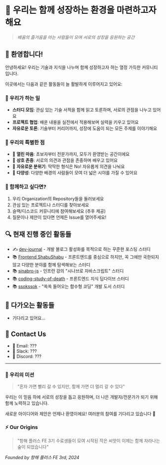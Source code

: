 # 🌱 우리는 함께 성장하는 환경을 마련하고자 해요

> *배움의 즐거움을 아는 사람들이 모여 서로의 성장을 응원하는 공간*

## 👋 환영합니다!

안녕하세요! 우리는 기술과 지식을 나누며 함께 성장하고자 하는 열정 가득한 커뮤니티입니다.

이곳에서는 다음과 같은 활동들이 늘 활발하게 이루어지고 있어요:

### 🎯 우리가 하는 일

- **스터디 모임**: 관심 있는 기술 서적을 함께 읽고 토론하며, 서로의 관점을 나누고 있어요
- **프로젝트 협업**: 배운 내용을 실전에서 적용해보며 실력을 키우고 있어요
- **자유로운 토론**: 기술부터 커리어까지, 성장에 도움이 되는 모든 주제를 이야기해요

### 💫 우리의 특별한 점

- 👥 **열린 마음**: 초보자부터 전문가까지, 모두가 환영받는 공간이에요
- 🤝 **상호 존중**: 서로의 의견과 관점을 존중하며 배우고 있어요
- 🎨 **자유로운 분위기**: 딱딱한 형식은 No! 자유롭게 의견을 나눠요
- 🌈 **다양성**: 다양한 배경의 사람들이 모여 더 넓은 시야를 가질 수 있어요

### 🎉 함께하고 싶다면?

1. 우리 Organization의 Repository들을 둘러보세요
2. 관심 있는 프로젝트나 스터디를 찾아보세요
3. 슬랙/디스코드 커뮤니티에 참여해보세요 (추후 제공)
4. 질문이나 제안이 있다면 언제든 Issue를 열어주세요!

## 🔍 현재 진행 중인 활동들

- ✍️ [dev-journal](https://github.com/The-survivor-is-strong/dev-journal) - 개발 블로그 활성화를 목적으로 하는 꾸준한 포스팅 스터디
- 📚 [Frontend ShabuShabu](https://github.com/The-survivor-is-strong/front-shabushabu) - 프론트엔드를 중심으로 하지만, 꼭 그에만 국한되지 않고 다양한 분야를 함께 탐색해보는 스터디 
- 📚 [sinabro-js](https://github.com/The-survivor-is-strong/sinabro-js) - 인프런 강의 "시나브로 자바스크립트" 스터디
- 📚 [coding-study-of-death](https://github.com/The-survivor-is-strong/coding-study-of-death) - 프론트엔드 지식 딥다이브 스터디
- 📚 [ssokssok](https://github.com/The-survivor-is-strong/ssokssok) - "쏙쏙 들어오는 함수형 코딩" 개발 도서 스터디

## 📅 다가오는 활동들

- 기다리고 있어요...

## 📢 Contact Us

- 💌 Email: ???
- 🔗 Slack: ???
- 📱 Discord: ???

---

### 🌟 우리의 미션

> "혼자 가면 빨리 갈 수 있지만, 함께 가면 더 멀리 갈 수 있다"

우리는 이 믿음 하에 서로의 성장을 돕고 응원하며, 더 나은 개발자/전문가가 되기 위해 함께 노력하고 있습니다.

새로운 아이디어와 제안은 언제나 환영이에요! 여러분의 참여를 기다리고 있습니다 🙌

### ⚡ Our Origins

> "항해 플러스 FE 3기 수료생들이 모여 시작된 작은 씨앗이 이제는 함께 자라나는 숲이 되었습니다"

*Founded by 항해 플러스 FE 3rd, 2024*
